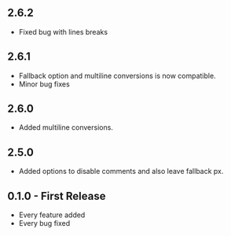 ## 2.6.2
* Fixed bug with lines breaks

## 2.6.1
* Fallback option and multiline conversions is now compatible.
* Minor bug fixes

## 2.6.0
* Added multiline conversions.

## 2.5.0
* Added options to disable comments and also leave fallback px.

## 0.1.0 - First Release
* Every feature added
* Every bug fixed
